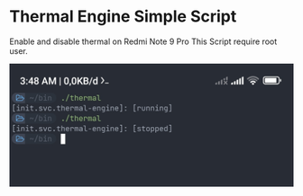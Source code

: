 # Thermal Engine Simple Script
Enable and disable thermal on Redmi Note 9 Pro
This Script require root user.

![image](./Screenshot_2023-11-11-03-48-30-557-edit_com.termux.jpg)


